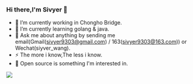 ### Hi there,I'm Sivyer 👋 
- 🔭 I’m currently working in Chongho Bridge.
- 🌱 I’m currently learning golang & java.
- 💬 Ask me about anything by sending me email(Gmail(sivyer9303@gmail.com) / 163(sivyer9303@163.com)) or Wechat(siyver_wang).
- ⚡ The more i know,The less i know.
- 🤔 Open source is something I'm interested in.

<!--
**Sivyer9303/Sivyer9303** is a ✨ _special_ ✨ repository because its `README.md` (this file) appears on your GitHub profile.

Here are some ideas to get you started:

- 🔭 I’m currently working on ...
- 🌱 I’m currently learning ...
- 👯 I’m looking to collaborate on ...
- 🤔 I’m looking for help with ...
- 💬 Ask me about ...
- 📫 How to reach me: ...
- 😄 Pronouns: ...
- ⚡ Fun fact: ...
-->

![](https://github-readme-stats.vercel.app/api?username=Sivyer9303)
<!-- <p align="center"<a href="#"><img alt="Ashish Kumar Activity Graph" src="https://activity-graph.herokuapp.com/graph?username=Sivyer9303&bg_color=0D1117&color=e05397&line=e05397&point=FFFFFF&hide_border=true&" /></a></p> -->

<!-- <p align="center"><img src="https://github-readme-streak-stats.herokuapp.com/?user=Sivyer9303&theme=black-ice&hide_border=true&stroke=0000&background=0D1117&ring=e05397&fire=e05397&currStreakLabel=e05397" alt="TopCodeBeast" /></p> -->
